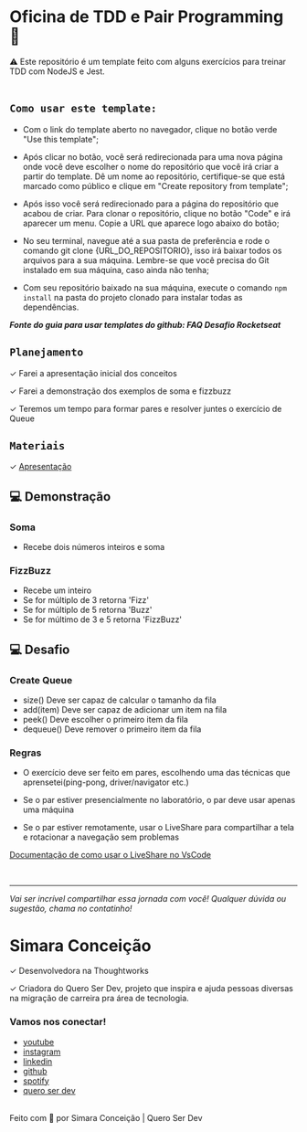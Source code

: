 # Oficina de TDD e Pair Programming 🚀 


<aside>
⚠️ Este repositório é um template feito com alguns exercícios para treinar TDD com NodeJS e Jest.
</aside>

<br>

## `Como usar este template:`

- Com o link do template aberto no navegador, clique no botão verde "Use this template";

-  Após clicar no botão, você será redirecionada para uma nova página onde você deve escolher o nome do repositório que você irá criar a partir do template. Dê um nome ao repositório, certifique-se que está marcado como público e clique em "Create repository from template";

- Após isso você será redirecionado para a página do repositório que acabou de criar. Para clonar o repositório, clique no botão "Code" e irá aparecer um menu. Copie a URL que aparece logo abaixo do botão;

- No seu terminal, navegue até a sua pasta de preferência e rode o comando git clone {URL_DO_REPOSITORIO}, isso irá baixar todos os arquivos para a sua máquina. Lembre-se que você precisa do Git instalado em sua máquina, caso ainda não tenha;

- Com seu repositório baixado na sua máquina, execute o comando ``npm install`` na pasta do projeto clonado para instalar todas as dependências.

___Fonte do guia para usar templates do github: FAQ Desafio Rocketseat___

## `Planejamento`

✓   Farei a apresentação inicial dos conceitos

✓		Farei a demonstração dos exemplos de soma e fizzbuzz

✓		Teremos um tempo para formar pares e resolver juntes o exercício de Queue

## `Materiais`

✓		[Apresentação](https://www.canva.com/design/DAFjr-dTcOA/CvEBhFhm-vf82DmE6zgPnA/edit?utm_content=DAFjr-dTcOA&utm_campaign=designshare&utm_medium=link2&utm_source=sharebutton)


## 💻 Demonstração
### Soma

- Recebe dois números inteiros e soma

### FizzBuzz

- Recebe um inteiro
- Se for múltiplo de 3 retorna 'Fizz'
- Se for múltiplo de 5 retorna 'Buzz'
- Se for múltimo de 3 e 5 retorna 'FizzBuzz'

## 💻 Desafio
### Create Queue

- size() Deve ser capaz de calcular o tamanho da fila
- add(item) Deve ser capaz de adicionar um item na fila
- peek() Deve escolher o primeiro item da fila
- dequeue() Deve remover o primeiro item da fila

### Regras
- O exercício deve ser feito em pares, escolhendo uma das técnicas que aprensetei(ping-pong, driver/navigator etc.)

- Se o par estiver presencialmente no laboratório, o par deve usar apenas uma máquina

- Se o par estiver remotamente, usar o LiveShare para compartilhar a tela e rotacionar a navegação sem problemas

[Documentação de como usar o LiveShare no VsCode](https://code.visualstudio.com/learn/collaboration/live-share)

<br>

-----

_Vai ser incrível compartilhar essa jornada com você! Qualquer dúvida ou sugestão, chama no contatinho!_


# Simara Conceição
✓	Desenvolvedora na Thoughtworks

✓	Criadora do Quero Ser Dev, projeto que inspira e ajuda pessoas diversas na migração de carreira pra área de tecnologia.

### Vamos nos conectar!

- [youtube](https://www.youtube.com/queroserdev)
- [instagram](https://www.instagram.com/simara_conceicao)
- [linkedin](https://www.linkedin.com/in/simaraconceicao/)
- [github](https://github.com/simaraconceicao)
- [spotify](https://open.spotify.com/show/59vCz4TY6tPHXW26qJknh3)
- [quero ser dev](https://queroserdev.com)

<br>
Feito com 💜 por Simara Conceição | Quero Ser Dev
